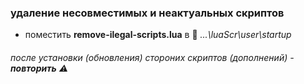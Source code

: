 ### удаление несовместимых и неактуальных скриптов

- поместить **remove-ilegal-scripts.lua** в :file_folder: _...\luaScr\user\startup_

###### _после установки (обновления) стороних скриптов (дополнений)_ - **повторить** :warning:

